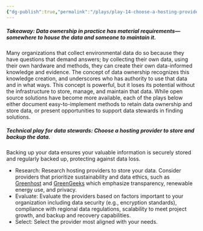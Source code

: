 ```yaml
---
{"dg-publish":true,"permalink":"/plays/play-14-choose-a-hosting-provider-to-store-and-backup-the-data-consider-alternatives-to-traditional-hosting/"}
---
```


##### **Takeaway: Data ownership in practice has material requirements—somewhere to house the data and someone to maintain it.**
Many organizations that collect environmental data do so because they have questions that demand answers; by collecting their own data, using their own hardware and methods, they can create their own data-informed knowledge and evidence. The concept of data ownership recognizes this knowledge creation, and underscores who has authority to use that data and in what ways. This concept is powerful, but it loses its potential without the infrastructure to store, manage, and maintain that data. While open source solutions have become more available, each of the plays below either document easy-to-implement methods to retain data ownership and store data, or present opportunities to support data stewards in finding solutions.



##### **Technical play for data stewards: Choose a hosting provider to store and backup the data.** 
Backing up your data ensures your valuable information is securely stored and regularly backed up, protecting against data loss.
- Research: Research hosting providers to store your data. Consider providers that prioritize sustainability and data ethics, such as [Greenhost](https://greenhost.net/) and [GreenGeeks](https://www.greengeeks.com/) which emphasize transparency, renewable energy use, and privacy.
- Evaluate: Evaluate the providers based on factors important to your organization including data security (e.g., encryption standards), compliance with regional data regulations, scalability to meet project growth, and backup and recovery capabilities.
- Select: Select the provider most aligned with your needs.